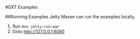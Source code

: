 #GXT Examples

##Running Examples Jetty
Maven can run the examples locally.

1. Run `mvn jetty:run-war`
2. Goto http://127.0.0.1:8080

